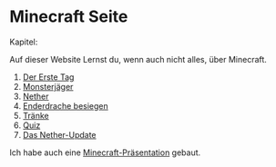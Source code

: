 # Minecraft Seite
    
Kapitel:
 
 Auf dieser Website Lernst du, wenn auch nicht alles, über Minecraft.
 
1. [Der Erste Tag](oberwelt.md)
1. [Monsterjäger](monsterjäger.md)
1. [Nether](nether.md)
1. [Enderdrache besiegen](end.md)
1. [Tränke](tränke.md)
1. [Quiz](quiz.md)
1. [Das Nether-Update](nether-update.md)

Ich habe auch eine [Minecraft-Präsentation](https://gitpitch.com/teepau/minesite) gebaut. 
